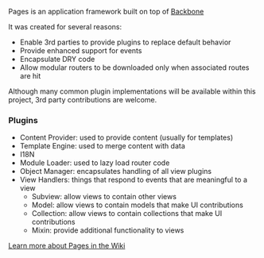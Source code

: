 Pages is an application framework built on top of [Backbone](http://www.backbone.js.org)

It was created for several reasons:
* Enable 3rd parties to provide plugins to replace default behavior
* Provide enhanced support for events
* Encapsulate DRY code
* Allow modular routers to be downloaded only when associated routes are hit

Although many common plugin implementations will be available within this project, 3rd party contributions are welcome.

### Plugins
* Content Provider: used to provide content (usually for templates)
* Template Engine: used to merge content with data
* I18N
* Module Loader: used to lazy load router code
* Object Manager: encapsulates handling of all view plugins
* View Handlers: things that respond to events that are meaningful to a view
  * Subview: allow views to contain other views
  * Model: allow views to contain models that make UI contributions
  * Collection: allow views to contain collections that make UI contributions
  * Mixin: provide additional functionality to views

[Learn more about Pages in the Wiki](https://github.com/jhudson8/backbone-pages/wiki)

